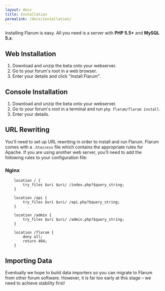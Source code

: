 ```yaml
---
layout: docs
title: Installation
permalink: /docs/installation/
---
```

Installing Flarum is easy. All you need is a server with **PHP 5.5+** and **MySQL 5.x**.

## Web Installation

1. Download and unzip the beta onto your webserver.
2. Go to your forum's root in a web browser.
3. Enter your details and click "Install Flarum".

## Console Installation

1. Download and unzip the beta onto your webserver.
2. Go to your forum's root in a terminal and run `php flarum/flarum install`.
3. Enter your details.

## URL Rewriting

You'll need to set up URL rewriting in order to install and run Flarum. Flarum comes with a `.htaccess` file which contains the appropriate rules for Apache. If you are using another web server, you'll need to add the following rules to your configuration file:

### Nginx

```
    location / {
        try_files $uri $uri/ /index.php?$query_string;
    }

    location /api {
        try_files $uri $uri/ /api.php?$query_string;
    }
    
    location /admin {
        try_files $uri $uri/ /admin.php?$query_string;
    }

    location /flarum {
        deny all;
        return 404;
    }
```

## Importing Data

Eventually we hope to build data importers so you can migrate to Flarum from other forum software. However, it is far too early at this stage – we need to achieve stability first!
